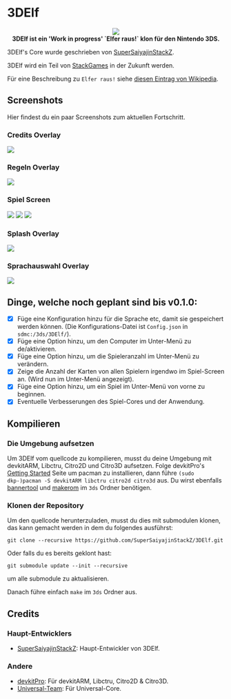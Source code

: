 # 3DElf
<p align="center">
	<a href="https://github.com/SuperSaiyajinStackZ/3DElf/releases/latest"><img src="https://github.com/SuperSaiyajinStackZ/3DElf/blob/main/3ds/app/banner.png"></a><br>
	<b>3DElf ist ein 'Work in progress' `Elfer raus!` klon für den Nintendo 3DS.</b><br>
</p>

3DElf's Core wurde geschrieben von [SuperSaiyajinStackZ](https://github.com/SuperSaiyajinStackZ).

3DElf wird ein Teil von [StackGames](https://github.com/SuperSaiyajinStackZ/Stack-Game-Template) in der Zukunft werden.

Für eine Beschreibung zu `Elfer raus!` siehe [diesen Eintrag von Wikipedia](https://de.wikipedia.org/wiki/Elfer_raus!).

## Screenshots

Hier findest du ein paar Screenshots zum aktuellen Fortschritt.

### Credits Overlay
![](https://github.com/SuperSaiyajinStackZ/3DElf/blob/main/screenshots/credits_en.png)

### Regeln Overlay
![](https://github.com/SuperSaiyajinStackZ/3DElf/blob/main/screenshots/rules_en.png)

### Spiel Screen
![](https://github.com/SuperSaiyajinStackZ/3DElf/blob/main/screenshots/instructions_en.png) ![](https://github.com/SuperSaiyajinStackZ/3DElf/blob/main/screenshots/game_screen_en.png)  ![](https://github.com/SuperSaiyajinStackZ/3DElf/blob/main/screenshots/sub_menu_en.png)

### Splash Overlay
![](https://github.com/SuperSaiyajinStackZ/3DElf/blob/main/screenshots/splash_en.png)

### Sprachauswahl Overlay
![](https://github.com/SuperSaiyajinStackZ/3DElf/blob/main/screenshots/language_overlay_en.png)


## Dinge, welche noch geplant sind bis v0.1.0:
- [x] Füge eine Konfiguration hinzu für die Sprache etc, damit sie gespeichert werden können. (Die Konfigurations-Datei ist `Config.json` in `sdmc:/3ds/3DElf/`).
- [x] Füge eine Option hinzu, um den Computer im Unter-Menü zu de/aktivieren.
- [x] Füge eine Option hinzu, um die Spieleranzahl im Unter-Menü zu verändern.
- [x] Zeige die Anzahl der Karten von allen Spielern irgendwo im Spiel-Screen an. (Wird nun im Unter-Menü angezeigt).
- [x] Füge eine Option hinzu, um ein Spiel im Unter-Menü von vorne zu beginnen.
- [x] Eventuelle Verbesserungen des Spiel-Cores und der Anwendung.

## Kompilieren
### Die Umgebung aufsetzen

Um 3DElf vom quellcode zu kompilieren, musst du deine Umgebung mit devkitARM, Libctru, Citro2D und Citro3D aufsetzen. Folge devkitPro's [Getting Started](https://devkitpro.org/wiki/Getting_Started) Seite um pacman zu installieren, dann führe `(sudo dkp-)pacman -S devkitARM libctru citro2d citro3d` aus. Du wirst ebenfalls [bannertool](https://github.com/Steveice10/bannertool/releases/latest) und [makerom](https://github.com/profi200/Project_CTR/releases/latest) im `3ds` Ordner benötigen.

### Klonen der Repository

Um den quellcode herunterzuladen, musst du dies mit submodulen klonen, das kann gemacht werden in dem du folgendes ausführst:
```
git clone --recursive https://github.com/SuperSaiyajinStackZ/3DElf.git
```
Oder falls du es bereits geklont hast:
```
git submodule update --init --recursive
```
um alle submodule zu aktualisieren.


Danach führe einfach `make` im `3ds` Ordner aus.

## Credits
### Haupt-Entwicklers
- [SuperSaiyajinStackZ](https://github.com/SuperSaiyajinStackZ): Haupt-Entwickler von 3DElf.

### Andere
- [devkitPro](https://github.com/devkitPro): Für devkitARM, Libctru, Citro2D & Citro3D.
- [Universal-Team](https://github.com/Universal-Team): Für Universal-Core.